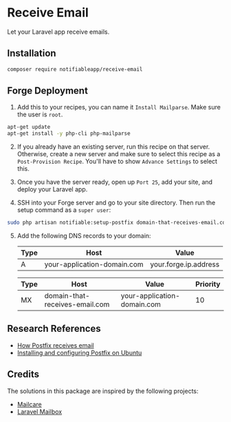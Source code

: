 # Receive Email
Let your Laravel app receive emails.

## Installation
```bash
composer require notifiableapp/receive-email
```

## Forge Deployment
1. Add this to your recipes, you can name it `Install Mailparse`. Make sure the user is `root`.
```bash
apt-get update
apt-get install -y php-cli php-mailparse
```

2. If you already have an existing server, run this recipe on that server. 
Otherwise, create a new server and make sure to select this recipe as a `Post-Provision Recipe`. 
You'll have to show `Advance Settings` to select this.

3. Once you have the server ready, open up `Port 25`, add your site, and deploy your Laravel app.

4. SSH into your Forge server and go to your site directory. Then run the setup command as a `super user`:
```bash
sudo php artisan notifiable:setup-postfix domain-that-receives-email.com
```

5. Add the following DNS records to your domain:

    | Type | Host                        | Value                 |
    |------|-----------------------------|-----------------------|
    | A    | your-application-domain.com | your.forge.ip.address |
 
    | Type | Host                           | Value                | Priority |
    |------|--------------------------------|----------------------| --- |
    | MX   | domain-that-receives-email.com | your-application-domain.com | 10 |


## Research References
- [How Postfix receives email](https://www.postfix.org/OVERVIEW.html#receiving)
- [Installing and configuring Postfix on Ubuntu](https://ubuntu.com/server/docs/install-and-configure-postfix)

## Credits
The solutions in this package are inspired by the following projects:
- [Mailcare](https://gitlab.com/mailcare/mailcare)
- [Laravel Mailbox](https://github.com/beyondcode/laravel-mailbox)